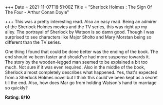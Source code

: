+++
Date = 2021-11-07T18:51:00Z
Title = "Sherlock Holmes : The Sign Of The Four - Arthur Conan Doyle"

+++
This was a pretty interesting read. Also an easy read. Being an admirer of the Sherlock Holmes movies and the TV series, this was right up my alley. The portrayal of Sherlock by Watson is so damn good. Though I was surprised to see characters like Major Sholto and Mary Morstan being so different than the TV series. 

One thing I found that could be done better was the ending of the book. The end should've been faster and should've had more suspense towards it. The story by the wooden-legged man seemed to be explained a bit too much. Not sure if it was even required. Also in the middle of the book, Sherlock almost completely describes what happened. Yes, that's expected from a Sherlock Holmes novel but I think this could've been kept as a secret till the end. Also, how does Mar go from holding Watson's hand to marriage so quickly? 

**Rating: 8/10**